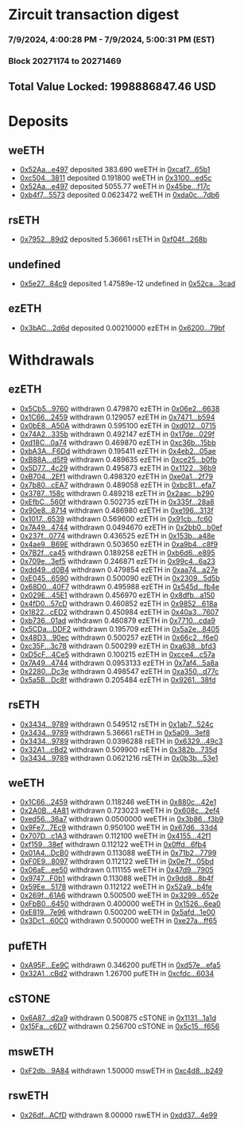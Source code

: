 # Zircuit transaction digest
### 7/9/2024, 4:00:28 PM - 7/9/2024, 5:00:31 PM (EST)
### Block 20271174 to 20271469

## Total Value Locked: 1998886847.46 USD

# Deposits
## weETH
- [0x52Aa...e497](https://etherscan.io/address/0x52Aa899454998Be5b000Ad077a46Bbe360F4e497) deposited 383.690 weETH in [0xcaf7...65b1](https://etherscan.io/tx/0x52Aa899454998Be5b000Ad077a46Bbe360F4e497)
- [0xc504...3811](https://etherscan.io/address/0xc5045AacA5F759C543cddf91CF14Ee0cd76A3811) deposited 0.191800 weETH in [0x3100...ed5c](https://etherscan.io/tx/0xc5045AacA5F759C543cddf91CF14Ee0cd76A3811)
- [0x52Aa...e497](https://etherscan.io/address/0x52Aa899454998Be5b000Ad077a46Bbe360F4e497) deposited 5055.77 weETH in [0x45be...f17c](https://etherscan.io/tx/0x52Aa899454998Be5b000Ad077a46Bbe360F4e497)
- [0xb4f7...5573](https://etherscan.io/address/0xb4f7F937910f2Def8FAFd5436f0d2Ec147a15573) deposited 0.0623472 weETH in [0xda0c...7db6](https://etherscan.io/tx/0xb4f7F937910f2Def8FAFd5436f0d2Ec147a15573)
## rsETH
- [0x7952...89d2](https://etherscan.io/address/0x79522998AF5Ce9895842ab7a6210b5E224C089d2) deposited 5.36661 rsETH in [0xf04f...268b](https://etherscan.io/tx/0x79522998AF5Ce9895842ab7a6210b5E224C089d2)
## undefined
- [0x5e27...84c9](https://etherscan.io/address/0x5e27A2447b4f19064f0014D3De3bB0777f7b84c9) deposited 1.47589e-12 undefined in [0x52ca...3cad](https://etherscan.io/tx/0x5e27A2447b4f19064f0014D3De3bB0777f7b84c9)
## ezETH
- [0x3bAC...2d6d](https://etherscan.io/address/0x3bACc205d3a1a6b1ecac028187f229c356E62d6d) deposited 0.00210000 ezETH in [0x6200...79bf](https://etherscan.io/tx/0x3bACc205d3a1a6b1ecac028187f229c356E62d6d)
# Withdrawals
## ezETH
- [0x5Cb5...9760](https://etherscan.io/address/0x5Cb5a3e979Ce43E995F296cF41D5B3cba7749760) withdrawn 0.479870 ezETH in [0x06e2...6638](https://etherscan.io/tx/0x5Cb5a3e979Ce43E995F296cF41D5B3cba7749760)
- [0x1C66...2459](https://etherscan.io/address/0x1C66D58866F578a4bc6F55EEda0716fB9bef2459) withdrawn 0.129057 ezETH in [0x7471...b594](https://etherscan.io/tx/0x1C66D58866F578a4bc6F55EEda0716fB9bef2459)
- [0x0bE8...A50A](https://etherscan.io/address/0x0bE8920B80a6f260D4f9F09e950E71f8Bf07A50A) withdrawn 0.595100 ezETH in [0xd012...0715](https://etherscan.io/tx/0x0bE8920B80a6f260D4f9F09e950E71f8Bf07A50A)
- [0x74A2...335b](https://etherscan.io/address/0x74A241CA3F113FBfAb95289A8bB01e84E6BF335b) withdrawn 0.492147 ezETH in [0x17de...029f](https://etherscan.io/tx/0x74A241CA3F113FBfAb95289A8bB01e84E6BF335b)
- [0xd18C...0a74](https://etherscan.io/address/0xd18C4E3932eA4598A3Cd0d5D416e65942F3a0a74) withdrawn 0.469870 ezETH in [0xc36b...15bb](https://etherscan.io/tx/0xd18C4E3932eA4598A3Cd0d5D416e65942F3a0a74)
- [0xbA3A...F6Dd](https://etherscan.io/address/0xbA3Af1243070eA3F888453039d0A64C5BFC6F6Dd) withdrawn 0.195411 ezETH in [0x4eb2...05ae](https://etherscan.io/tx/0xbA3Af1243070eA3F888453039d0A64C5BFC6F6Dd)
- [0xB88A...d5f9](https://etherscan.io/address/0xB88A9D68810554E69ADaF0D83d0551428953d5f9) withdrawn 0.489635 ezETH in [0xce25...b0fb](https://etherscan.io/tx/0xB88A9D68810554E69ADaF0D83d0551428953d5f9)
- [0x5D77...4c29](https://etherscan.io/address/0x5D77C6A15BCa5E34947023a5CA4e487FEc304c29) withdrawn 0.495873 ezETH in [0x1122...36b9](https://etherscan.io/tx/0x5D77C6A15BCa5E34947023a5CA4e487FEc304c29)
- [0xB704...2Ef1](https://etherscan.io/address/0xB7043021573053cc6847629Ab9f143BF71522Ef1) withdrawn 0.498320 ezETH in [0xe0a1...2f79](https://etherscan.io/tx/0xB7043021573053cc6847629Ab9f143BF71522Ef1)
- [0x7b80...cEA7](https://etherscan.io/address/0x7b80872093660CB0d172aAb89812601c1fb0cEA7) withdrawn 0.489058 ezETH in [0xbc81...efa7](https://etherscan.io/tx/0x7b80872093660CB0d172aAb89812601c1fb0cEA7)
- [0x3787...158c](https://etherscan.io/address/0x3787a937C233DD6d8A84aD6C1737f5AD6F27158c) withdrawn 0.489218 ezETH in [0x2aac...b290](https://etherscan.io/tx/0x3787a937C233DD6d8A84aD6C1737f5AD6F27158c)
- [0xEfbC...560f](https://etherscan.io/address/0xEfbC53e0AFdc9f649Bc1Ab692461df57E70A560f) withdrawn 0.502735 ezETH in [0x335f...28a8](https://etherscan.io/tx/0xEfbC53e0AFdc9f649Bc1Ab692461df57E70A560f)
- [0x90e8...8714](https://etherscan.io/address/0x90e8a7f5DAEB096e1a17dC4720F978bAD4a08714) withdrawn 0.486980 ezETH in [0xe196...313f](https://etherscan.io/tx/0x90e8a7f5DAEB096e1a17dC4720F978bAD4a08714)
- [0x1017...6539](https://etherscan.io/address/0x1017F7990259593e74B478509BaB3E01AA026539) withdrawn 0.569600 ezETH in [0x91cb...fc60](https://etherscan.io/tx/0x1017F7990259593e74B478509BaB3E01AA026539)
- [0x7A49...4744](https://etherscan.io/address/0x7A493Be5c2ce014cD049Bf178a1ac0Db1B434744) withdrawn 0.0494670 ezETH in [0x2bb0...b0ef](https://etherscan.io/tx/0x7A493Be5c2ce014cD049Bf178a1ac0Db1B434744)
- [0x237f...0774](https://etherscan.io/address/0x237fBb5016d4fcd8C5645C34b93918B307170774) withdrawn 0.436525 ezETH in [0x153b...a48e](https://etherscan.io/tx/0x237fBb5016d4fcd8C5645C34b93918B307170774)
- [0x4ae9...B69E](https://etherscan.io/address/0x4ae9066Df0B3C4f9D52fdC1A7fD34d3aBA6fB69E) withdrawn 0.503650 ezETH in [0xa9b4...c8f9](https://etherscan.io/tx/0x4ae9066Df0B3C4f9D52fdC1A7fD34d3aBA6fB69E)
- [0x7B2f...ca45](https://etherscan.io/address/0x7B2fAc74906EaDD5212D15685914b2e16c06ca45) withdrawn 0.189258 ezETH in [0xb6d6...e895](https://etherscan.io/tx/0x7B2fAc74906EaDD5212D15685914b2e16c06ca45)
- [0x709e...3ef5](https://etherscan.io/address/0x709eB29F076699F75DB1dE286a46520334D63ef5) withdrawn 0.246871 ezETH in [0x99c4...6a23](https://etherscan.io/tx/0x709eB29F076699F75DB1dE286a46520334D63ef5)
- [0xdd49...d0B4](https://etherscan.io/address/0xdd49AC9DeccD4f36f4c0F09F9a0CB2B3cdC9d0B4) withdrawn 0.479854 ezETH in [0xaa74...a27e](https://etherscan.io/tx/0xdd49AC9DeccD4f36f4c0F09F9a0CB2B3cdC9d0B4)
- [0xE045...6590](https://etherscan.io/address/0xE045aD210E4975BA68Ce589765550Da7C3cd6590) withdrawn 0.500090 ezETH in [0x2309...5d5b](https://etherscan.io/tx/0xE045aD210E4975BA68Ce589765550Da7C3cd6590)
- [0x68D0...40F7](https://etherscan.io/address/0x68D03C9E43a74b748f0B935b2bE6Fa65c1c940F7) withdrawn 0.495988 ezETH in [0x545d...fb4e](https://etherscan.io/tx/0x68D03C9E43a74b748f0B935b2bE6Fa65c1c940F7)
- [0x029E...45E1](https://etherscan.io/address/0x029E9c33A2CdB7D6281700334c79E7f7ad3345E1) withdrawn 0.456970 ezETH in [0x8dfb...a150](https://etherscan.io/tx/0x029E9c33A2CdB7D6281700334c79E7f7ad3345E1)
- [0x4fD0...57cD](https://etherscan.io/address/0x4fD086a572Efc74b21e2828Ad7e0f4C5CBE057cD) withdrawn 0.460852 ezETH in [0x9852...618a](https://etherscan.io/tx/0x4fD086a572Efc74b21e2828Ad7e0f4C5CBE057cD)
- [0x1822...cED2](https://etherscan.io/address/0x18224eEB0f4E463fe5Bf88e797889aA94E71cED2) withdrawn 0.450984 ezETH in [0x40a3...7607](https://etherscan.io/tx/0x18224eEB0f4E463fe5Bf88e797889aA94E71cED2)
- [0xb736...01ad](https://etherscan.io/address/0xb736e4961Ed244D27572516657E9539c6eA101ad) withdrawn 0.460879 ezETH in [0x7710...cda9](https://etherscan.io/tx/0xb736e4961Ed244D27572516657E9539c6eA101ad)
- [0x5CDa...DDF2](https://etherscan.io/address/0x5CDaf05d0DA78aE4b579105639524ef6ef40DDF2) withdrawn 0.195709 ezETH in [0x5a2e...8405](https://etherscan.io/tx/0x5CDaf05d0DA78aE4b579105639524ef6ef40DDF2)
- [0x48D3...90ec](https://etherscan.io/address/0x48D37BeED967df1F950f537415C08406f4e990ec) withdrawn 0.500257 ezETH in [0x66c2...f6e0](https://etherscan.io/tx/0x48D37BeED967df1F950f537415C08406f4e990ec)
- [0xc35F...3c78](https://etherscan.io/address/0xc35F3B088198fEC3736873F130FFD154172C3c78) withdrawn 0.500299 ezETH in [0xa638...bfd3](https://etherscan.io/tx/0xc35F3B088198fEC3736873F130FFD154172C3c78)
- [0xD5cF...4Ce5](https://etherscan.io/address/0xD5cFF287A8e8A9755E9C085FBaa836f69A344Ce5) withdrawn 0.100215 ezETH in [0xcce4...c57a](https://etherscan.io/tx/0xD5cFF287A8e8A9755E9C085FBaa836f69A344Ce5)
- [0x7A49...4744](https://etherscan.io/address/0x7A493Be5c2ce014cD049Bf178a1ac0Db1B434744) withdrawn 0.0953133 ezETH in [0x7af4...5a8a](https://etherscan.io/tx/0x7A493Be5c2ce014cD049Bf178a1ac0Db1B434744)
- [0x2280...Dc3e](https://etherscan.io/address/0x2280A22fCF411a30f8f9720E9D719C252af5Dc3e) withdrawn 0.498547 ezETH in [0xa350...d77c](https://etherscan.io/tx/0x2280A22fCF411a30f8f9720E9D719C252af5Dc3e)
- [0x5a5B...Dc8f](https://etherscan.io/address/0x5a5B1dB8194b604dE422d571F726b9C2702EDc8f) withdrawn 0.205484 ezETH in [0x9261...38fd](https://etherscan.io/tx/0x5a5B1dB8194b604dE422d571F726b9C2702EDc8f)
## rsETH
- [0x3434...9789](https://etherscan.io/address/0x34349c5569e7B846c3558961552D2202760A9789) withdrawn 0.549512 rsETH in [0x1ab7...524c](https://etherscan.io/tx/0x34349c5569e7B846c3558961552D2202760A9789)
- [0x3434...9789](https://etherscan.io/address/0x34349c5569e7B846c3558961552D2202760A9789) withdrawn 5.36661 rsETH in [0x5a09...3ef8](https://etherscan.io/tx/0x34349c5569e7B846c3558961552D2202760A9789)
- [0x3434...9789](https://etherscan.io/address/0x34349c5569e7B846c3558961552D2202760A9789) withdrawn 0.0396288 rsETH in [0x6329...49c3](https://etherscan.io/tx/0x34349c5569e7B846c3558961552D2202760A9789)
- [0x32A1...cBd2](https://etherscan.io/address/0x32A1f6a79584Ce2d39cD1e03320372d8E17FcBd2) withdrawn 0.509900 rsETH in [0x382b...735d](https://etherscan.io/tx/0x32A1f6a79584Ce2d39cD1e03320372d8E17FcBd2)
- [0x3434...9789](https://etherscan.io/address/0x34349c5569e7B846c3558961552D2202760A9789) withdrawn 0.0621216 rsETH in [0x0b3b...53e1](https://etherscan.io/tx/0x34349c5569e7B846c3558961552D2202760A9789)
## weETH
- [0x1C66...2459](https://etherscan.io/address/0x1C66D58866F578a4bc6F55EEda0716fB9bef2459) withdrawn 0.118246 weETH in [0x880c...42e1](https://etherscan.io/tx/0x1C66D58866F578a4bc6F55EEda0716fB9bef2459)
- [0x2A0B...4A81](https://etherscan.io/address/0x2A0BAee9529f0E3E54D6FCb3BA85d85091254A81) withdrawn 0.723023 weETH in [0x608c...2ef4](https://etherscan.io/tx/0x2A0BAee9529f0E3E54D6FCb3BA85d85091254A81)
- [0xed56...36a7](https://etherscan.io/address/0xed56Aef509B93065D9752Fd7416dbF83865936a7) withdrawn 0.0500000 weETH in [0x3b86...f3b9](https://etherscan.io/tx/0xed56Aef509B93065D9752Fd7416dbF83865936a7)
- [0x9Fe7...7Ec9](https://etherscan.io/address/0x9Fe77B33dCcBFCF7971De47312E93f6059DD7Ec9) withdrawn 0.950100 weETH in [0x67d6...33d4](https://etherscan.io/tx/0x9Fe77B33dCcBFCF7971De47312E93f6059DD7Ec9)
- [0x707D...c1A3](https://etherscan.io/address/0x707D390A22dc92FB8D729603470dA97f8E43c1A3) withdrawn 0.112100 weETH in [0x4155...42f1](https://etherscan.io/tx/0x707D390A22dc92FB8D729603470dA97f8E43c1A3)
- [0xf159...38ef](https://etherscan.io/address/0xf1590dadF7911b0bF0e04D3D2531366dDE9B38ef) withdrawn 0.112122 weETH in [0x0ffd...6fb4](https://etherscan.io/tx/0xf1590dadF7911b0bF0e04D3D2531366dDE9B38ef)
- [0x01A4...DcB0](https://etherscan.io/address/0x01A4A5113F70f364FD51407131e492419B03DcB0) withdrawn 0.113088 weETH in [0x71b2...7799](https://etherscan.io/tx/0x01A4A5113F70f364FD51407131e492419B03DcB0)
- [0xF0E9...8097](https://etherscan.io/address/0xF0E940451e0b41E3Cc880aE620BcDFE70edD8097) withdrawn 0.112122 weETH in [0x0e7f...05bd](https://etherscan.io/tx/0xF0E940451e0b41E3Cc880aE620BcDFE70edD8097)
- [0x06aE...ee50](https://etherscan.io/address/0x06aEf9ED23f08B552B114055A8E7e4C57b73ee50) withdrawn 0.111155 weETH in [0x47d9...7905](https://etherscan.io/tx/0x06aEf9ED23f08B552B114055A8E7e4C57b73ee50)
- [0x9747...F0b1](https://etherscan.io/address/0x9747A8dbc484592287765bBa27D18DB5B88cF0b1) withdrawn 0.113088 weETH in [0x9dd8...8b4f](https://etherscan.io/tx/0x9747A8dbc484592287765bBa27D18DB5B88cF0b1)
- [0x59Ee...5178](https://etherscan.io/address/0x59Ee4284CA0405c3cA94b3c8F59F401418755178) withdrawn 0.112122 weETH in [0x52a9...b4fe](https://etherscan.io/tx/0x59Ee4284CA0405c3cA94b3c8F59F401418755178)
- [0x269f...61A6](https://etherscan.io/address/0x269f6C970581372523A58a630dc462d6568B61A6) withdrawn 0.500500 weETH in [0x3299...652e](https://etherscan.io/tx/0x269f6C970581372523A58a630dc462d6568B61A6)
- [0xFbB0...6450](https://etherscan.io/address/0xFbB041e1e292e34f90C1333E5360F5Ff2F3f6450) withdrawn 0.400000 weETH in [0x1526...6ea0](https://etherscan.io/tx/0xFbB041e1e292e34f90C1333E5360F5Ff2F3f6450)
- [0xE819...7e96](https://etherscan.io/address/0xE819F369c7C00a01E57a6A549EF9DD0D2D547e96) withdrawn 0.500200 weETH in [0x5afd...1e00](https://etherscan.io/tx/0xE819F369c7C00a01E57a6A549EF9DD0D2D547e96)
- [0x3Dc1...60C0](https://etherscan.io/address/0x3Dc1e70ece943a4191ab1b12CeFdE00964a660C0) withdrawn 0.500000 weETH in [0xe27a...ff65](https://etherscan.io/tx/0x3Dc1e70ece943a4191ab1b12CeFdE00964a660C0)
## pufETH
- [0xA95F...Ee9C](https://etherscan.io/address/0xA95F2Efde41a4518Cdc8dE9637f1C0b084D3Ee9C) withdrawn 0.346200 pufETH in [0xd57e...efa5](https://etherscan.io/tx/0xA95F2Efde41a4518Cdc8dE9637f1C0b084D3Ee9C)
- [0x32A1...cBd2](https://etherscan.io/address/0x32A1f6a79584Ce2d39cD1e03320372d8E17FcBd2) withdrawn 1.26700 pufETH in [0xcfdc...6034](https://etherscan.io/tx/0x32A1f6a79584Ce2d39cD1e03320372d8E17FcBd2)
## cSTONE
- [0x6A87...d2a9](https://etherscan.io/address/0x6A8724DC61D1b3C7eDAF2935832b2985F7Ecd2a9) withdrawn 0.500875 cSTONE in [0x1131...1a1d](https://etherscan.io/tx/0x6A8724DC61D1b3C7eDAF2935832b2985F7Ecd2a9)
- [0x15Fa...c6D7](https://etherscan.io/address/0x15Fab1cC5262D69853b1196f74d38C7FC96Fc6D7) withdrawn 0.256700 cSTONE in [0x5c15...f656](https://etherscan.io/tx/0x15Fab1cC5262D69853b1196f74d38C7FC96Fc6D7)
## mswETH
- [0xF2db...9A84](https://etherscan.io/address/0xF2db9c30Fd3c33b1F9A92cCBeEe37A4064cF9A84) withdrawn 1.50000 mswETH in [0xc4d8...b249](https://etherscan.io/tx/0xF2db9c30Fd3c33b1F9A92cCBeEe37A4064cF9A84)
## rswETH
- [0x26df...ACfD](https://etherscan.io/address/0x26df87765B38FD98Ad8AE9f2907ee0a8fE28ACfD) withdrawn 8.00000 rswETH in [0xdd37...4e99](https://etherscan.io/tx/0x26df87765B38FD98Ad8AE9f2907ee0a8fE28ACfD)
